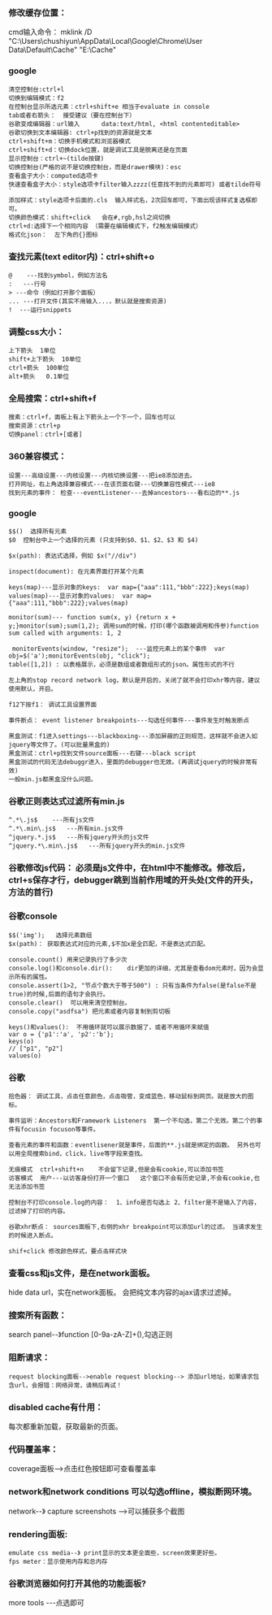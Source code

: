 ### 修改缓存位置：
cmd输入命令：
mklink /D "C:\Users\chushiyun\AppData\Local\Google\Chrome\User Data\Default\Cache" "E:\Cache"

### google
    清空控制台:ctrl+l
    切换到编辑模式：f2
    在控制台显示所选元素：ctrl+shift+e 相当于evaluate in console
    tab或者右箭头：  接受建议（要在控制台下）
    谷歌变成编辑器：url输入      data:text/html, <html contenteditable>
    谷歌切换到文本编辑器: ctrl+p找到的资源就是文本
    ctrl+shift+m：切换手机模式和浏览器模式
    ctrl+shift+d：切换dock位置，就是调试工具是脱离还是在页面
    显示控制台：ctrl+~(tilde按键)
    切换控制台(严格的说不是切换控制台，而是drawer模块)：esc
    查看盒子大小：computed选项卡
    快速查看盒子大小：style选项卡filter输入zzzz(任意找不到的元素即可) 或者tilde符号`
    添加样式：style选项卡后面的.cls  输入样式名，2次回车即可，下面出现该样式复选框即可。
    切换颜色模式：shift+click   会在#,rgb,hsl之间切换
    ctrl+d:选择下一个相同内容 （需要在编辑模式下，f2触发编辑模式）
    格式化json：  左下角的{}图标

### 查找元素(text editor内)：ctrl+shift+o
```
@    ---找到symbol，例如方法名
:   ---行号
> ---命令（例如打开那个面板）
... ---打开文件(其实不用输入...，默认就是搜索资源)
!  ---运行snippets
```

### 调整css大小：
    上下箭头  1单位
    shift+上下箭头  10单位
    ctrl+箭头  100单位
    alt+箭头   0.1单位

### 全局搜索：ctrl+shift+f
    搜素：ctrl+f，面板上有上下箭头上一个下一个，回车也可以
    搜索资源：ctrl+p
    切换panel：ctrl+[或者]


### 360兼容模式：
    设置---高级设置---内核设置---内核切换设置---把ie8添加进去。
    打开网址，右上角选择兼容模式---在该页面右键---切换兼容性模式---ie8
    找到元素的事件： 检查---eventListener---去掉ancestors---看右边的**.js


### google
    $$()  选择所有元素
    $0  控制台中上一个选择的元素 (只支持到$0、$1、$2、$3 和 $4)

    $x(path): 表达式选择，例如 $x("//div")

    inspect(document): 在元素界面打开某个元素

    keys(map)---显示对象的keys:  var map={"aaa":111,"bbb":222};keys(map)
    values(map)---显示对象的values:  var map={"aaa":111,"bbb":222};values(map)

    monitor(sum)--- function sum(x, y) {return x + y;}monitor(sum);sum(1,2); 调用sum的时候，打印(哪个函数被调用和传参)function sum called with arguments: 1, 2

     monitorEvents(window, "resize");  ---监控元素上的某个事件  var obj=$('a');monitorEvents(obj, "click");
    table([1,2]) : 以表格展示，必须是数组或者数组形式的json。属性形式的不行

    左上角的stop record network log，默认是开启的，关闭了就不会打印xhr等内容，建议使用默认，开启。

    f12下按f1： 调试工具设置界面

    事件断点： event listener breakpoints---勾选任何事件---事件发生时触发断点

    黑盒测试：f1进入settings---blackboxing---添加屏蔽的正则规范，这样就不会进入如jquery等文件了。(可以批量黑盒的)
    黑盒测试：ctrl+p找到文件source面板---右键---black script
    黑盒测试的代码无法debuggr进入，里面的debugger也无效。(再调试jquery的时候非常有效)
    一般min.js都黑盒没什么问题。


### 谷歌正则表达式过滤所有min.js
    ^.*\.js$    ---所有js文件
    ^.*\.min\.js$   ---所有min.js文件
    ^jquery.*.js$   ---所有jquery开头的js文件
    ^jquery.*\.min\.js$   ---所有jquery开头的min.js文件


### 谷歌修改js代码：  必须是js文件中，在html中不能修改。修改后，ctrl+s保存才行，debugger跳到当前作用域的开头处(文件的开头，方法的首行)


### 谷歌console
    $$('img');   选择元素数组
    $x(path)： 获取表达式对应的元素,$不加x是全匹配，不是表达式匹配。

    console.count() 用来记录执行了多少次
    console.log()和console.dir():    dir更加的详细，尤其是查看dom元素时，因为会显示所有的属性。
    console.assert(1>2, "节点个数大于等于500") : 只有当条件为false(是false不是true)的时候,后面的语句才会执行。
    console.clear()  可以用来清空控制台。
    console.copy("asdfsa") 把元素或者内容复制到剪切板

    keys()和values():  不用循环就可以展示数据了，或者不用循环来赋值
    var o = {'p1':'a', 'p2':'b'};
    keys(o)
    // ["p1", "p2"]
    values(o)

### 谷歌
    拾色器： 调试工具，点击任意颜色，点击吸管，变成蓝色，移动鼠标到网页。就是放大的图标。

    事件监听：Ancestors和Framework Listeners  第一个不勾选，第二个无效。第二个的事件有focusin focuson等事件。

    查看元素的事件和函数：eventlisener就是事件，后面的**.js就是绑定的函数。 另外也可以用全局搜索bind，click，live等字段来查找。

    无痕模式  ctrl+shift+n    不会留下记录,但是会有cookie,可以添加书签
    访客模式  用户---以访客身份打开一个窗口   这个窗口不会有历史记录,不会有cookie,也无法添加书签

    控制台不打印console.log的内容：  1、info是否勾选上 2、filter是不是输入了内容，过滤掉了打印的内容。

    谷歌xhr断点： sources面板下,右侧的xhr breakpoint可以添加url的过滤。 当请求发生的时候进入断点。

    shif+click 修改颜色样式，要点击样式块

### 查看css和js文件，是在network面板。
hide data url，实在network面板。   会把纯文本内容的ajax请求过滤掉。

### 搜索所有函数：   
search panel--》function [0-9a-zA-Z]+\(\),勾选正则

### 阻断请求：
    request blocking面板-->enable request blocking--> 添加url地址，如果请求包含url，会报错：网络异常，请稍后再试！

### disabled cache有什用：
每次都重新加载，获取最新的页面。

### 代码覆盖率：
coverage面板-->点击红色按钮即可查看覆盖率

### network和network conditions 可以勾选offline，模拟断网环境。
network--》 capture screenshots -->可以捕获多个截图

### rendering面板:
    emulate css media--》 print显示的文本更全面些，screen效果更好些。
    fps meter：显示使用内存和总内存

### 谷歌浏览器如何打开其他的功能面板?
more tools  ---点选即可
